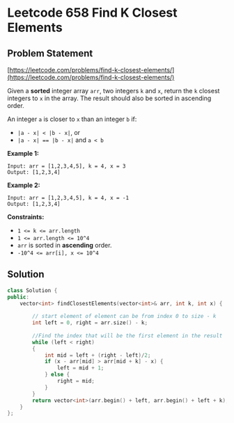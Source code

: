 # Leetcode 658 Find K Closest Elements

## Problem Statement

[https://leetcode.com/problems/find-k-closest-elements/](https://leetcode.com/problems/find-k-closest-elements/)

Given a **sorted** integer array `arr`, two integers `k` and `x`, return the `k` closest integers to `x` in the array. The result should also be sorted in ascending order.

An integer `a` is closer to `x` than an integer `b` if:

* `|a - x| < |b - x|`, or
* `|a - x| == |b - x|` and `a < b`

**Example 1:**

```text
Input: arr = [1,2,3,4,5], k = 4, x = 3
Output: [1,2,3,4]
```

**Example 2:**

```text
Input: arr = [1,2,3,4,5], k = 4, x = -1
Output: [1,2,3,4]
```

**Constraints:**

* `1 <= k <= arr.length`
* `1 <= arr.length <= 10^4`
* `arr` is sorted in **ascending** order.
* `-10^4 <= arr[i], x <= 10^4`

## Solution

```cpp
class Solution {
public:
    vector<int> findClosestElements(vector<int>& arr, int k, int x) {
        
        // start element of element can be from index 0 to size - k
        int left = 0, right = arr.size() - k; 
        
        //Find the index that will be the first element in the result
        while (left < right)
        {
            int mid = left + (right - left)/2;
            if (x - arr[mid] > arr[mid + k] - x) {
                left = mid + 1;
            } else {
                right = mid;
            }
        }  
        return vector<int>(arr.begin() + left, arr.begin() + left + k);
    }
};
```

